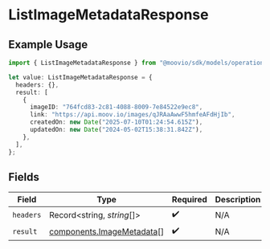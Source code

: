 # ListImageMetadataResponse

## Example Usage

```typescript
import { ListImageMetadataResponse } from "@moovio/sdk/models/operations";

let value: ListImageMetadataResponse = {
  headers: {},
  result: [
    {
      imageID: "764fcd83-2c81-4088-8009-7e84522e9ec8",
      link: "https://api.moov.io/images/qJRAaAwwF5hmfeAFdHjIb",
      createdOn: new Date("2025-07-10T01:24:54.615Z"),
      updatedOn: new Date("2024-05-02T15:38:31.842Z"),
    },
  ],
};
```

## Fields

| Field                                                                  | Type                                                                   | Required                                                               | Description                                                            |
| ---------------------------------------------------------------------- | ---------------------------------------------------------------------- | ---------------------------------------------------------------------- | ---------------------------------------------------------------------- |
| `headers`                                                              | Record<string, *string*[]>                                             | :heavy_check_mark:                                                     | N/A                                                                    |
| `result`                                                               | [components.ImageMetadata](../../models/components/imagemetadata.md)[] | :heavy_check_mark:                                                     | N/A                                                                    |